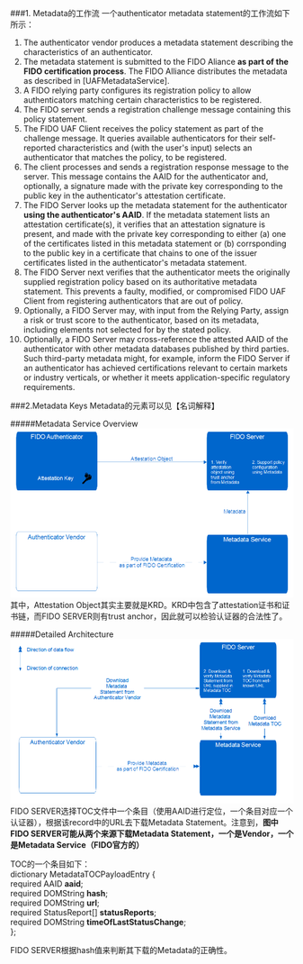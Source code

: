 ###1. Metadata的工作流
一个authenticator metadata statement的工作流如下所示：  
1. The authenticator vendor produces a metadata statement describing the characteristics of an authenticator.  
2. The metadata statement is submitted to the FIDO Aliance **as part of the FIDO certification process**. The FIDO Alliance distributes the metadata as described in [UAFMetadataService].  
3. A FIDO relying party configures its registration policy to allow authenticators matching certain characteristics to be registered.  
4. The FIDO server sends a registration challenge message containing this policy statement.  
5. The FIDO UAF Client receives the policy statement as part of the challenge message. It queries available authenticators for their self-reported characteristics and (with the user's input) selects an authenticator that matches the policy, to be registered.  
6. The client processes and sends a registration response message to the server. This message contains the AAID for the authenticator and, optionally, a signature made with the private key corresponding to the public key in the authenticator's attestation certificate.  
7. The FIDO Server looks up the metadata statement for the authenticator **using the authenticator's AAID**. If the metadata statement lists an attestation certificate(s), it verifies that an attestation signature is present, and made with the private key corresponding to either (a) one of the certificates listed in this metadata statement or (b) corrsponding to the public key in a certificate that chains to one of the issuer certificates listed in the authenticator's metadata statement.  
8. The FIDO Server next verifies that the authenticator meets the originally supplied registration policy based on its authoritative metadata statement. This prevents a faulty, modified, or compromised FIDO UAF Client from registering authenticators that are out of policy.  
9. Optionally, a FIDO Server may, with input from the Relying Party, assign a risk or trust score to the authenticator, based on its metadata, including elements not selected for by the stated policy.  
10. Optionally, a FIDO Server may cross-reference the attested AAID of the authenticator with other metadata databases published by third parties. Such third-party metadata might, for example, inform the FIDO Server if an authenticator has achieved certifications relevant to certain markets or industry verticals, or whether it meets application-specific regulatory requirements.

###2.Metadata Keys
Metadata的元素可以见【名词解释】

#####Metadata Service Overview
![](./metadata-service-resource/fido-uaf-metadata-service-arch.png)
其中，Attestation Object其实主要就是KRD。KRD中包含了attestation证书和证书链，而FIDO SERVER则有trust anchor，因此就可以检验认证器的合法性了。

#####Detailed Architecture
![](./metadata-service-resource/fido-uaf-metadata-service-arch-detail.png)
FIDO SERVER选择TOC文件中一个条目（使用AAID进行定位，一个条目对应一个认证器），根据该record中的URL去下载Metadata Statement。注意到，**图中FIDO SERVER可能从两个来源下载Metadata Statement，一个是Vendor，一个是Metadata Service（FIDO官方的）**

TOC的一个条目如下：  
dictionary MetadataTOCPayloadEntry {  
    required AAID           **aaid**;  
    required DOMString      **hash**;  
    required DOMString      **url**;  
    required StatusReport[] **statusReports**;  
    required DOMString      **timeOfLastStatusChange**;  
};

FIDO SERVER根据hash值来判断其下载的Metadata的正确性。


























